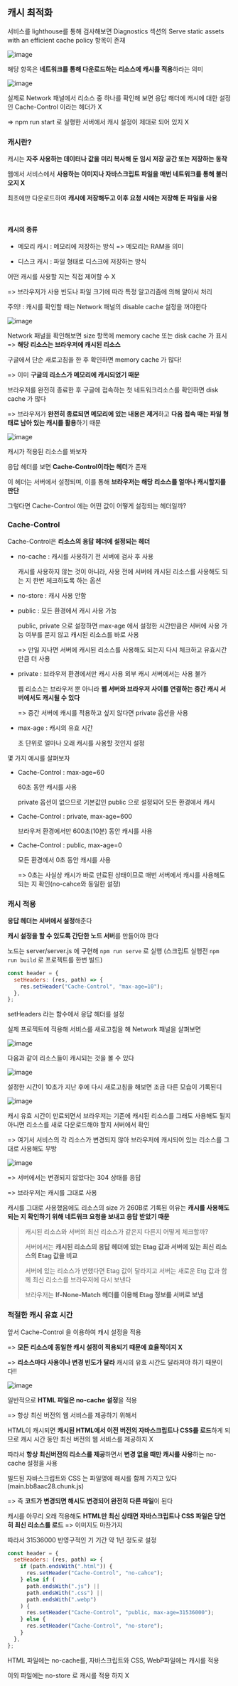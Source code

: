## 캐시 최적화

서비스를 lighthouse를 통해 검사해보면 Diagnostics 섹션의 Serve static assets with an efficient cache policy 항목이 존재

![image](https://github.com/user-attachments/assets/03ce5d3a-be85-43e9-828f-89ec7bcc13cc)

해당 항목은 **네트워크를 통해 다운로드하는 리소스에 캐시를 적용**하라는 의미

![image](https://github.com/user-attachments/assets/15ffe43a-f50a-44df-b897-c23794a49de2)

실제로 Network 패널에서 리소스 중 하나를 확인해 보면 응답 해더에 캐시에 대한 설정인 Cache-Control 이라는 헤더가 X

=> npm run start 로 실행한 서버에서 캐시 설정이 제대로 되어 있지 X

### 캐시란?

캐시는 **자주 사용하는 데이터나 값을 미리 복사해 둔 임시 저장 공간 또는 저장하는 동작**

웹에서 서비스에서 **사용하는 이미지나 자바스크립트 파일을 매번 네트워크를 통해 불러오지 X**

최초에만 다운로드하여 **캐시에 저장해두고 이후 요청 시에는 저장해 둔 파일을 사용**

<br />

#### 캐시의 종류

- 메모리 캐시 : 메모리에 저장하는 방식 => 메모리는 RAM을 의미

- 디스크 캐시 : 파일 형태로 디스크에 저장하는 방식

어떤 캐시를 사용할 지는 직접 제어할 수 X

=> 브라우저가 사용 빈도나 파일 크기에 따라 특정 알고리즘에 의해 알아서 처리

주의! : 캐시를 확인할 때는 Network 패널의 disable cache 설정을 꺼야한다

![image](https://github.com/user-attachments/assets/dcc8d33d-ed62-4f42-8fbd-8da5c6dadde8)

Network 패널을 확인해보면 size 항목에 memory cache 또는 disk cache 가 표시 => **해당 리소스는 브라우저에 캐시된 리소스**

구글에서 단순 새로고침을 한 후 확인하면 memory cache 가 많다!

=> 이미 **구글의 리소스가 메모리에 캐시되었기 때문**

브라우저를 완전히 종료한 후 구글에 접속하는 첫 네트워크리소스를 확인하면 disk cache 가 많다

=> 브라우저가 **완전히 종료되면 메모리에 있는 내용은 제거**하고 **다음 접속 때는 파일 형태로 남아 있는 캐시를 활용**하기 때문

![image](https://github.com/user-attachments/assets/63c6dd21-24bf-4446-a4a7-e7bf5f312d0b)

캐시가 적용된 리소스를 봐보자

응답 헤더를 보면 **Cache-Control이라는 헤더**가 존재

이 헤더는 서버에서 설정되며, 이를 통해 **브라우저는 해당 리소스를 얼마나 캐시할지를 판단**

그렇다면 Cache-Control 에는 어떤 값이 어떻게 설정되는 헤더일까?

### Cache-Control

Cache-Control은 **리소스의 응답 헤더에 설정되는 헤더**

- no-cache : 캐시를 사용하기 전 서버에 검사 후 사용

  캐시를 사용하지 않는 것이 아니라, 사용 전에 서버에 캐시된 리소스를 사용해도 되는 지 한번 체크하도록 하는 옵션

- no-store : 캐시 사용 안함
- public : 모든 환경에서 캐시 사용 가능

  public, private 으로 설정하면 max-age 에서 설정한 시간만큼은 서버에 사용 가능 여부를 묻지 않고 캐시된 리소스를 바로 사용

  => 만일 지나면 서버에 캐시된 리소스를 사용해도 되는지 다시 체크하고 유효시간만큼 더 사용

- private : 브라우저 환경에서만 캐시 사용 외부 캐시 서버에서는 사용 불가

  웹 리소스는 브라우저 뿐 아니라 **웹 서버와 브라우저 사이를 연결하는 중간 캐시 서버에서도 캐시될 수 있다**

  => 중간 서버에 캐시를 적용하고 싶지 않다면 private 옵션을 사용

- max-age : 캐시의 유효 시간

  초 단위로 얼마나 오래 캐시를 사용할 것인지 설정

몇 가지 예시를 살펴보자

- Cache-Control : max-age=60

  60초 동안 캐시를 사용

  private 옵션이 없으므로 기본값인 public 으로 설정되어 모든 환경에서 캐시

- Cache-Control : private, max-age=600

  브라우저 환경에서만 600초(10분) 동안 캐시를 사용

- Cache-Control : public, max-age=0

  모든 환경에서 0초 동안 캐시를 사용

  => 0초는 사실상 캐시가 바로 만료된 상태이므로 매번 서버에서 캐시를 사용해도 되는 지 확인(no-cahce와 동일한 설정)

### 캐시 적용

**응답 헤더는 서버에서 설정**해준다

**캐시 설정을 할 수 있도록 간단한 노드 서버**를 만들어야 한다

노드는 server/server.js 에 구현해 `npm run serve` 로 실행 (스크립트 실행전 `npm run build` 로 프로젝트를 한번 빌드)

```javascript
const header = {
  setHeaders: (res, path) => {
    res.setHeader("Cache-Control", "max-age=10");
  },
};
```

setHeaders 라는 함수에서 응답 헤더를 설정

실제 프로젝트에 적용해 서비스를 새로고침을 해 Network 패널을 살펴보면

![image](https://github.com/user-attachments/assets/0e3e6c74-d9db-4f38-92bb-55a667986ae1)

다음과 같이 리소스들이 캐시되는 것을 볼 수 있다

![image](https://github.com/user-attachments/assets/96464a50-56ca-4a39-8c85-10063736b03a)

설정한 시간이 10초가 지난 후에 다시 새로고침을 해보면 조금 다른 모습이 기록된디

![image](https://github.com/user-attachments/assets/0c17f252-c9b1-4581-85bb-dac2ce8e9545)

캐시 유효 시간이 만료되면서 브라우저는 기존에 캐시된 리소스를 그래도 사용해도 될지 아니면 리소스를 새로 다운로드해야 할지 서버에서 확인

=> 여기서 서비스의 각 리소스가 변경되지 않아 브라우저에 캐시되어 있는 리소스를 그대로 사용해도 무방

![image](https://github.com/user-attachments/assets/259e38b2-8eee-41b9-aad3-3e8dedc14f53)

=> 서버에서는 변경되지 않았다는 304 상태를 응답

=> 브라우저는 캐시를 그대로 사용

캐시를 그대로 사용했음에도 리소스의 size 가 260B로 기록된 이유는 **캐시를 사용해도 되는 지 확인하기 위해 네트워크 요청을 보내고 응답 받았기 때문**

> 캐시된 리소스와 서버의 최신 리소스가 같은지 다른지 어떻게 체크할까?
>
> 서버에서는 **캐시된 리소스의 응답 헤더에 있는 Etag 값과 서버에 있는 최신 리소스의 Etag 값을 비교**
>
> 서버에 있는 리소스가 변했다면 Etag 값이 달라지고 서버는 새로운 Etg 값과 함께 최신 리소스를 브라우저에 다시 보낸다
>
> 브라우저는 **If-None-Match 헤더를 이용해 Etag 정보를 서버로 보냄**

### 적절한 캐시 유효 시간

앞서 Cache-Control 을 이용하여 캐시 설정을 적용

=> **모든 리소스에 동일한 캐시 설정이 적용되기 때문에 효율적이지 X**

=> **리소스마다 사용이나 변경 빈도가 달라** 캐시의 유효 시간도 달라져야 하기 때문이다!!

![image](https://github.com/user-attachments/assets/80842ade-32b3-4876-99e7-3f3c02696452)

일반적으로 **HTML 파일은 no-cache 설정**을 적용

=> 항상 최신 버전의 웹 서비스를 제공하기 위해서

HTML이 캐시되면 **캐시된 HTML에서 이전 버전의 자바스크립트나 CSS를 로드**하게 되므로 캐시 시간 동안 최신 버전의 웹 서비스를 제공하지 X

따라서 **항상 최신버전의 리소스를 제공**하면서 **변경 없을 때만 캐시를 사용**하는 no-cache 설정을 사용

빌드된 자바스크립트와 CSS 는 파일명에 해시를 함께 가지고 있다 (main.bb8aac28.chunk.js)

=> 즉 **코드가 변경되면 해시도 변경되어 완전히 다른 파일**이 된다

캐시를 아무리 오래 적용해도 **HTML만 최신 상태면 자바스크립트나 CSS 파일은 당연히 최신 리소스를 로드** => 이미지도 마찬가지

따라서 31536000 반영구적인 기 기간 약 1년 정도로 설정

```javascript
const header = {
  setHeaders: (res, path) => {
    if (path.endsWith(".html")) {
      res.setHeader("Cache-Control", "no-cahce");
    } else if (
      path.endsWith(".js") ||
      path.endsWith(".css") ||
      path.endsWith(".webp")
    ) {
      res.setHeader("Cache-Control", "public, max-age=31536000");
    } else {
      res.setHeader("Cache-Control", "no-store");
    }
  },
};
```

HTML 파일에는 no-cache를, 자바스크립트와 CSS, WebP파일에는 캐시를 적용

이외 파일에는 no-store 로 캐시를 적용 하지 X
